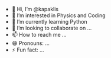 - 👋 Hi, I’m @kapaklis
- 👀 I’m interested in Physics and Coding
- 🌱 I’m currently learning Python
- 💞️ I’m looking to collaborate on ...
- 📫 How to reach me ...
- 😄 Pronouns: ...
- ⚡ Fun fact: ...

<!---
kapaklis/kapaklis is a ✨ special ✨ repository because its `README.md` (this file) appears on your GitHub profile.
You can click the Preview link to take a look at your changes.
--->
